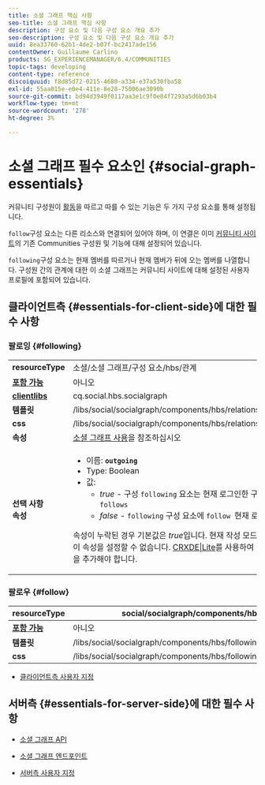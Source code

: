 ```yaml
---
title: 소셜 그래프 핵심 사항
seo-title: 소셜 그래프 핵심 사항
description: 구성 요소 및 다음 구성 요소 개요 추가
seo-description: 구성 요소 및 다음 구성 요소 개요 추가
uuid: 8ea33760-62b1-4de2-b07f-bc2417ade156
contentOwner: Guillaume Carlino
products: SG_EXPERIENCEMANAGER/6.4/COMMUNITIES
topic-tags: developing
content-type: reference
discoiquuid: f8d85d72-0215-4680-a334-e37a530fba58
exl-id: 55aa015e-e0e4-411e-8e28-75006ae3090b
source-git-commit: bd94d3949f0117aa3e1c9f0e84f7293a5d6b03b4
workflow-type: tm+mt
source-wordcount: '278'
ht-degree: 3%

---
```


# 소셜 그래프 필수 요소인 {#social-graph-essentials}

커뮤니티 구성원이 [활동](essentials-activities.md)을 따르고 따를 수 있는 기능은 두 가지 구성 요소를 통해 설정됩니다.

`follow`구성 요소는 다른 리소스와 연결되어 있어야 하며, 이 연결은 이미 [커뮤니티 사이트](overview.md#communitiessites)의 기존 Communities 구성원 및 기능에 대해 설정되어 있습니다.

`following`구성 요소는 현재 멤버를 따르거나 현재 멤버가 뒤에 오는 멤버를 나열합니다. 구성원 간의 관계에 대한 이 소셜 그래프는 커뮤니티 사이트에 대해 설정된 사용자 프로필에 포함되어 있습니다.

## 클라이언트측 {#essentials-for-client-side}에 대한 필수 사항

### 팔로잉 {#following}

<table> 
 <tbody>
  <tr>
   <td> <strong>resourceType</strong></td> 
   <td>소셜/소셜 그래프/구성 요소/hbs/관계</td> 
  </tr>
  <tr>
   <td> <a href="scf.md#add-or-include-a-communities-component"><strong>포함 가능</strong></a></td> 
   <td>아니오</td> 
  </tr>
  <tr>
   <td> <a href="clientlibs.md"><strong>clientlibs</strong></a></td> 
   <td>cq.social.hbs.socialgraph</td> 
  </tr>
  <tr>
   <td> <strong>템플릿</strong></td> 
   <td> /libs/social/socialgraph/components/hbs/relationships/relationships.hbs</td> 
  </tr>
  <tr>
   <td> <strong>css</strong></td> 
   <td> /libs/social/socialgraph/components/hbs/relationships/clientlibs/relationships.css</td> 
  </tr>
  <tr>
   <td><strong> 속성</strong></td> 
   <td><a href="socialgraph.md">소셜 그래프 사용</a>을 참조하십시오</td> 
  </tr>
  <tr>
   <td><strong> 선택 사항<br /> 속성</strong></td> 
   <td>
    <ul> 
     <li>이름: <strong><code>outgoing</code></strong></li> 
     <li>Type: Boolean</li> 
     <li>값:<br /> 
      <ul> 
       <li><i>true  </i>- 구성  <code>following</code> 요소는 현재 로그인한 구성원이 속하는 구성원을 나열합니다 <code>follows</code></li> 
       <li><i>false  </i>-  <code>following</code> 구성 요소에  <code>follow </code>현재 로그인한 멤버가 나열됩니다.</li> 
      </ul> </li> 
    </ul> <p>속성이 누락된 경우 기본값은 <i>true</i>입니다. 현재 작성 모드에서는 편집 대화 상자를 사용하여 이 속성을 설정할 수 없습니다. <a href="../../help/sites-developing/developing-with-crxde-lite.md">CRXDE|Lite</a>를 사용하여 <code>following </code>노드의 인스턴스에 속성을 추가해야 합니다.</p> </td> 
  </tr>
 </tbody>
</table>

### 팔로우 {#follow}

| **resourceType** | social/socialgraph/components/hbs/following |
|---|---|
| [**포함 가능**](scf.md#add-or-include-a-communities-component) | 아니오 |
| **템플릿** | /libs/social/socialgraph/components/hbs/following/following.hbs |
| **css** | /libs/social/socialgraph/components/hbs/following/clientlibs/following.css |

* [클라이언트측 사용자 지정](client-customize.md)

## 서버측 {#essentials-for-server-side}에 대한 필수 사항

* [소셜 그래프 API](https://helpx.adobe.com/experience-manager/6-4/sites/developing/using/reference-materials/javadoc/com/adobe/cq/social/graph/client/api/package-frame.html)

* [소셜 그래프 엔드포인트](https://helpx.adobe.com/experience-manager/6-4/sites/developing/using/reference-materials/javadoc/com/adobe/cq/social/graph/client/endpoint/package-frame.html)

* [서버측 사용자 지정](server-customize.md)
